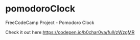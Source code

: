 # pomodoroClock


FreeCodeCamp Project - Pomodoro Clock

Check it out here:https://codepen.io/b0char0va/full/zWzgMR
